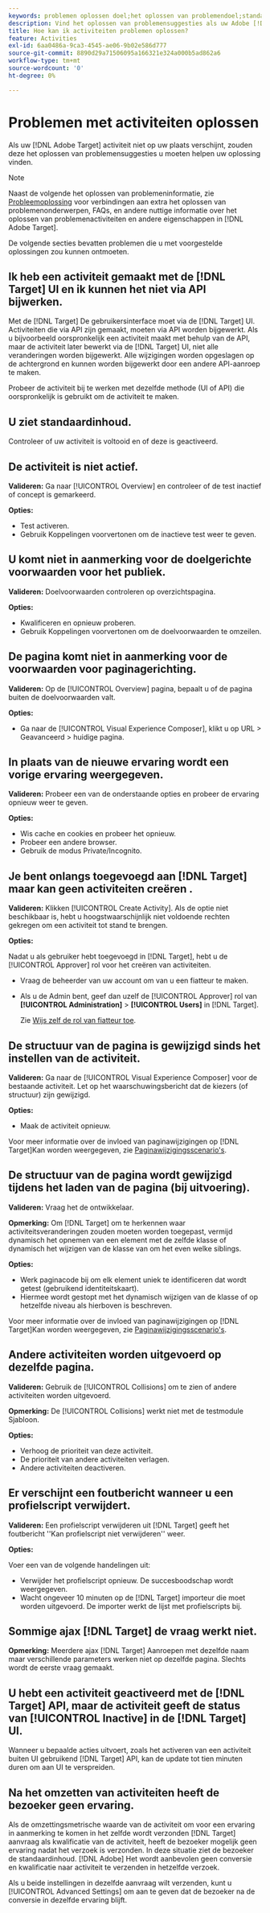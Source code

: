 ```yaml
---
keywords: problemen oplossen doel;het oplossen van problemendoel;standaardinhoud;test niet live;activiteit niet live;het richten van niet werkt;de vorige ervaringsvertoningen;kan geen activiteiten tot stand brengen;kan activiteiten creëren;de paginastructuur veranderde;de paginastructuur veranderde;foutenmelding;fout schrapt profielmanuscript;ajax werkt niet
description: Vind het oplossen van problemensuggesties als uw Adobe [!DNL Target] activiteit wordt niet op uw site weergegeven.
title: Hoe kan ik activiteiten problemen oplossen?
feature: Activities
exl-id: 6aa0486a-9ca3-4545-ae06-9b02e586d777
source-git-commit: 8890d29a71506095a166321e324a000b5ad862a6
workflow-type: tm+mt
source-wordcount: '0'
ht-degree: 0%

---
```


# Problemen met activiteiten oplossen

Als uw [!DNL Adobe Target] activiteit niet op uw plaats verschijnt, zouden deze het oplossen van problemensuggesties u moeten helpen uw oplossing vinden.

>[!NOTE]
>
>Naast de volgende het oplossen van problemeninformatie, zie [Probleemoplossing](/help/main/r-troubleshooting-target/troubleshooting-target.md#reference_A9DB82675D044BD8861F6752A4EE6839) voor verbindingen aan extra het oplossen van problemenonderwerpen, FAQs, en andere nuttige informatie over het oplossen van problemenactiviteiten en andere eigenschappen in [!DNL Adobe Target].

De volgende secties bevatten problemen die u met voorgestelde oplossingen zou kunnen ontmoeten.

## Ik heb een activiteit gemaakt met de [!DNL Target] UI en ik kunnen het niet via API bijwerken.

Met de [!DNL Target] De gebruikersinterface moet via de [!DNL Target] UI. Activiteiten die via API zijn gemaakt, moeten via API worden bijgewerkt. Als u bijvoorbeeld oorspronkelijk een activiteit maakt met behulp van de API, maar de activiteit later bewerkt via de [!DNL Target] UI, niet alle veranderingen worden bijgewerkt. Alle wijzigingen worden opgeslagen op de achtergrond en kunnen worden bijgewerkt door een andere API-aanroep te maken.

Probeer de activiteit bij te werken met dezelfde methode (UI of API) die oorspronkelijk is gebruikt om de activiteit te maken.

## U ziet standaardinhoud.

Controleer of uw activiteit is voltooid en of deze is geactiveerd.

## De activiteit is niet actief.

**Valideren:** Ga naar [!UICONTROL Overview] en controleer of de test inactief of concept is gemarkeerd.

**Opties:**

* Test activeren.
* Gebruik Koppelingen voorvertonen om de inactieve test weer te geven.

## U komt niet in aanmerking voor de doelgerichte voorwaarden voor het publiek.

**Valideren:** Doelvoorwaarden controleren op overzichtspagina.

**Opties:**

* Kwalificeren en opnieuw proberen.
* Gebruik Koppelingen voorvertonen om de doelvoorwaarden te omzeilen.

## De pagina komt niet in aanmerking voor de voorwaarden voor paginagerichting.

**Valideren:** Op de [!UICONTROL Overview] pagina, bepaalt u of de pagina buiten de doelvoorwaarden valt.

**Opties:**

* Ga naar de [!UICONTROL Visual Experience Composer], klikt u op URL > Geavanceerd > huidige pagina.

## In plaats van de nieuwe ervaring wordt een vorige ervaring weergegeven.

**Valideren:** Probeer een van de onderstaande opties en probeer de ervaring opnieuw weer te geven.

**Opties:**

* Wis cache en cookies en probeer het opnieuw.
* Probeer een andere browser.
* Gebruik de modus Private/Incognito.

## Je bent onlangs toegevoegd aan [!DNL Target] maar kan geen activiteiten creëren .

**Valideren:** Klikken [!UICONTROL Create Activity]. Als de optie niet beschikbaar is, hebt u hoogstwaarschijnlijk niet voldoende rechten gekregen om een activiteit tot stand te brengen.

**Opties:**

Nadat u als gebruiker hebt toegevoegd in [!DNL Target], hebt u de [!UICONTROL Approver] rol voor het creëren van activiteiten.

* Vraag de beheerder van uw account om van u een fiatteur te maken.
* Als u de Admin bent, geef dan uzelf de [!UICONTROL Approver] rol van **[!UICONTROL Administration]** > **[!UICONTROL Users]** in [!DNL Target].

   Zie [Wijs zelf de rol van fiatteur toe](/help/main/administrating-target/start-target.md#task_15CAA437A71444E2932B333D5E66A3C7).

## De structuur van de pagina is gewijzigd sinds het instellen van de activiteit.

**Valideren:** Ga naar de [!UICONTROL Visual Experience Composer] voor de bestaande activiteit. Let op het waarschuwingsbericht dat de kiezers (of structuur) zijn gewijzigd.

**Opties:**

* Maak de activiteit opnieuw.

Voor meer informatie over de invloed van paginawijzigingen op [!DNL Target]Kan worden weergegeven, zie [Paginawijzigingsscenario&#39;s](/help/main/c-experiences/c-visual-experience-composer/r-troubleshoot-composer/vec-scenarios.md#concept_A458A95F65B4401588016683FB1694DB).

## De structuur van de pagina wordt gewijzigd tijdens het laden van de pagina (bij uitvoering).

**Valideren:** Vraag het de ontwikkelaar.

**Opmerking:** Om [!DNL Target] om te herkennen waar activiteitsveranderingen zouden moeten worden toegepast, vermijd dynamisch het opnemen van een element met de zelfde klasse of dynamisch het wijzigen van de klasse van om het even welke siblings.

**Opties:**

* Werk paginacode bij om elk element uniek te identificeren dat wordt getest (gebruikend identiteitskaart).
* Hiermee wordt gestopt met het dynamisch wijzigen van de klasse of op hetzelfde niveau als hierboven is beschreven.

Voor meer informatie over de invloed van paginawijzigingen op [!DNL Target]Kan worden weergegeven, zie [Paginawijzigingsscenario&#39;s](/help/main/c-experiences/c-visual-experience-composer/r-troubleshoot-composer/vec-scenarios.md#concept_A458A95F65B4401588016683FB1694DB).

## Andere activiteiten worden uitgevoerd op dezelfde pagina.

**Valideren:** Gebruik de [!UICONTROL Collisions] om te zien of andere activiteiten worden uitgevoerd.

**Opmerking:** De [!UICONTROL Collisions] werkt niet met de testmodule Sjabloon.

**Opties:**

* Verhoog de prioriteit van deze activiteit.
* De prioriteit van andere activiteiten verlagen.
* Andere activiteiten deactiveren.

## Er verschijnt een foutbericht wanneer u een profielscript verwijdert.

**Valideren:** Een profielscript verwijderen uit [!DNL Target] geeft het foutbericht &#39;&#39;Kan profielscript niet verwijderen&#39;&#39; weer.

**Opties:**

Voer een van de volgende handelingen uit:

* Verwijder het profielscript opnieuw. De succesboodschap wordt weergegeven.
* Wacht ongeveer 10 minuten op de [!DNL Target] importeur die moet worden uitgevoerd. De importer werkt de lijst met profielscripts bij.

## Sommige ajax [!DNL Target] de vraag werkt niet.

**Opmerking:** Meerdere ajax [!DNL Target] Aanroepen met dezelfde naam maar verschillende parameters werken niet op dezelfde pagina. Slechts wordt de eerste vraag gemaakt.

## U hebt een activiteit geactiveerd met de [!DNL Target] API, maar de activiteit geeft de status van [!UICONTROL Inactive] in de [!DNL Target] UI.

Wanneer u bepaalde acties uitvoert, zoals het activeren van een activiteit buiten UI gebruikend [!DNL Target] API, kan de update tot tien minuten duren om aan UI te verspreiden.

## Na het omzetten van activiteiten heeft de bezoeker geen ervaring.

Als de omzettingsmetrische waarde van de activiteit om voor een ervaring in aanmerking te komen in het zelfde wordt verzonden [!DNL Target] aanvraag als kwalificatie van de activiteit, heeft de bezoeker mogelijk geen ervaring nadat het verzoek is verzonden. In deze situatie ziet de bezoeker de standaardinhoud. [!DNL Adobe] Het wordt aanbevolen geen conversie en kwalificatie naar activiteit te verzenden in hetzelfde verzoek.

Als u beide instellingen in dezelfde aanvraag wilt verzenden, kunt u [!UICONTROL Advanced Settings] om aan te geven dat de bezoeker na de conversie in dezelfde ervaring blijft.
